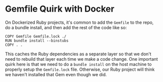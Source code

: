 # Gemfile Quirk with Docker

On Dockerized Ruby projects, it's common to add the `Gemfile` to the repo, do a bundle install, and then add the rest of the code like so:

```docker
COPY Gemfile Gemfile.lock ./
RUN bundle install --binstubs
COPY . .
```

 This caches the Ruby dependencies as a separate layer so that we don't need to rebuild that layer each time we make a code change. One important quirk here is that we need to do a `bundle install` on the host machine to properly setup the `Gemfile.lock` file. Otherwise, our Ruby project will think we haven't installed that Gem even though we did. 

